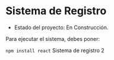 <h1>Sistema de Registro</h1>

- Estado del proyecto: En Construcción.

Para ejecutar el sistema, debes poner:

```npm install react```
Sistema de registro 2 
